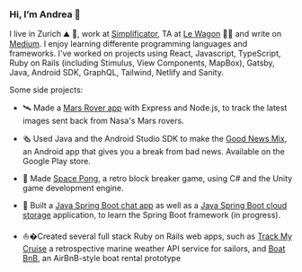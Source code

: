 ### Hi, I’m Andrea 👋

I live in Zurich ⛰ 🍫, work at [Simplificator](https://www.simplificator.com), TA at [Le Wagon](https://www.lewagon.com) 🙇‍♀️ and write on [Medium](https://medium.com/@_andrea). I enjoy learning differente programming languages and frameworks. I've worked on projects using React, Javascript, TypeScript, Ruby on Rails (including Stimulus, View Components, MapBox), Gatsby, Java, Android SDK, GraphQL, Tailwind, Netlify and Sanity. 

Some side projects:

* 🛰 Made a [Mars Rover app](https://github.com/pinefoambath/mars-rover-express-app) with Express and Node.js, to track the latest images sent back from Nasa's Mars rovers.

* 🗞 Used Java and the Android Studio SDK to make the [Good News Mix](https://play.google.com/store/apps/details?id=com.rollmopsgames.guardianapp2020), an Android app that gives you a break from bad news. Available on the Google Play store.

* 🚀  Made [Space Pong](https://rollmopsgames.itch.io/spacepong), a retro block breaker game, using C# and the Unity game development engine.

* 🍃 Built a [Java Spring Boot chat app](https://github.com/pinefoambath/demo) as well as a [Java Spring Boot cloud storage](https://github.com/pinefoambath/cloudstorage) application, to learn the Spring Boot framework (in progress). 

* ⛵�Created several full stack Ruby on Rails web apps, such as [Track My Cruise](http://www.trackmycruise.com) a retrospective marine weather API service for sailors, and [Boat BnB](https://airbnb-pinefoambath.herokuapp.com), an AirBnB-style boat rental prototype
